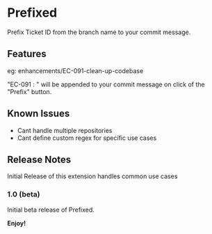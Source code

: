 # Prefixed

Prefix Ticket ID from the branch name to your commit message.

## Features

eg: enhancements/EC-091-clean-up-codebase

"EC-091 : " will be appended to your commit message on click of the "Prefix" button.

## Known Issues

- Cant handle multiple repositories
- Cant define custom regex for specific use cases

## Release Notes
Initial Release of this extension handles common use cases
### 1.0 (beta)

Initial beta release of Prefixed.

**Enjoy!**
